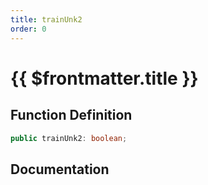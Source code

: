 ```yaml
---
title: trainUnk2
order: 0
---
```


# {{ $frontmatter.title }}

## Function Definition

```ts
public trainUnk2: boolean;
```

## Documentation

<!--@include: ./parts/trainUnk2.md-->
